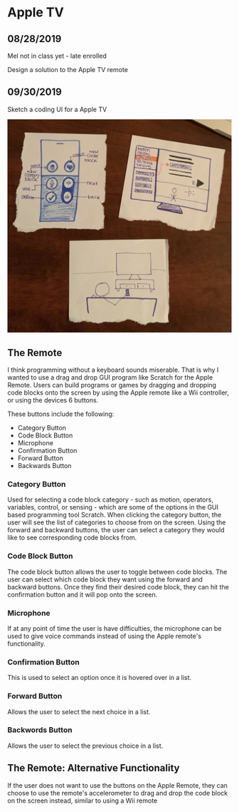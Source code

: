 # Apple TV

## 08/28/2019

Mel not in class yet - late enrolled

Design a solution to the Apple TV remote

## 09/30/2019

Sketch a coding UI for a Apple TV

![Apple TV](../Imgs/appletv.jpg)

## The Remote

I think programming without a keyboard sounds miserable. That is why I wanted to use a drag and drop GUI program like Scratch for the Apple Remote. Users can build programs or games by dragging and dropping code blocks onto the screen by using the Apple remote like a Wii controller, or using the devices 6 buttons.

These buttons include the following:

- Category Button
- Code Block Button
- Microphone
- Confirmation Button
- Forward Button
- Backwards Button

### Category Button

Used for selecting a code block category - such as motion, operators, variables, control, or sensing - which are some of the options in the GUI based programming tool Scratch. When clicking the category button, the user will see the list of categories to choose from on the screen. Using the forward and backward buttons, the user can select a category they would like to see corresponding code blocks from.

### Code Block Button

The code block button allows the user to toggle between code blocks. The user can select which code block they want using the forward and backward buttons. Once they find their desired code block, they can hit the confirmation button and it will pop onto the screen.

### Microphone

If at any point of time the user is have difficulties, the microphone can be used to give voice commands instead of using the Apple remote's functionality.

### Confirmation Button

This is used to select an option once it is hovered over in a list.

### Forward Button

Allows the user to select the next choice in a list.

### Backwords Button

Allows the user to select the previous choice in a list.

## The Remote: Alternative Functionality

If the user does not want to use the buttons on the Apple Remote, they can choose to use the remote's accelerometer to drag and drop the code block on the screen instead, similar to using a Wii remote